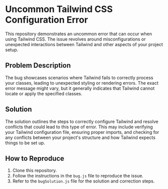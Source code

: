 # Uncommon Tailwind CSS Configuration Error

This repository demonstrates an uncommon error that can occur when using Tailwind CSS. The issue revolves around misconfigurations or unexpected interactions between Tailwind and other aspects of your project setup.

## Problem Description
The bug showcases scenarios where Tailwind fails to correctly process your classes, leading to unexpected styling or rendering errors. The exact error message might vary, but it generally indicates that Tailwind cannot locate or apply the specified classes.

## Solution
The solution outlines the steps to correctly configure Tailwind and resolve conflicts that could lead to this type of error. This may include verifying your Tailwind configuration file, ensuring proper imports, and checking for any conflicts between your project's structure and how Tailwind expects things to be set up. 

## How to Reproduce
1. Clone this repository.
2. Follow the instructions in the `bug.js` file to reproduce the issue.
3. Refer to the `bugSolution.js` file for the solution and correction steps. 